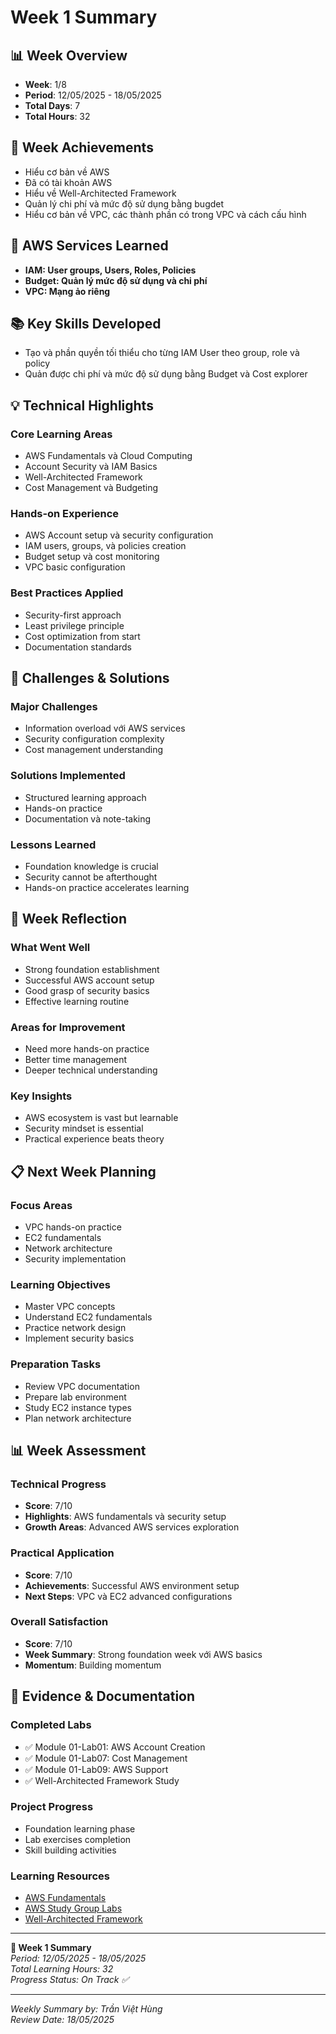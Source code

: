 # Week 1 Summary

## 📊 Week Overview
- **Week**: 1/8
- **Period**: 12/05/2025 - 18/05/2025
- **Total Days**: 7
- **Total Hours**: 32

## 🎯 Week Achievements
- Hiểu cơ bản về AWS
- Đã có tài khoản AWS
- Hiểu về Well-Architected Framework
- Quản lý chi phí và mức độ sử dụng bằng bugdet
- Hiểu cơ bản về VPC, các thành phần có trong VPC và cách cấu hình

## 🔧 AWS Services Learned
- **IAM: User groups, Users, Roles, Policies**
- **Budget: Quản lý mức độ sử dụng và chi phí**
- **VPC: Mạng ảo riêng**

## 📚 Key Skills Developed
- Tạo và phần quyền tối thiểu cho từng IAM User theo group, role và policy
- Quản được chi phí và mức độ sử dụng bằng Budget và Cost explorer

## 💡 Technical Highlights

### Core Learning Areas
- AWS Fundamentals và Cloud Computing
- Account Security và IAM Basics
- Well-Architected Framework
- Cost Management và Budgeting

### Hands-on Experience
- AWS Account setup và security configuration
- IAM users, groups, và policies creation
- Budget setup và cost monitoring
- VPC basic configuration

### Best Practices Applied
- Security-first approach
- Least privilege principle
- Cost optimization from start
- Documentation standards

## 🚧 Challenges & Solutions

### Major Challenges
- Information overload với AWS services
- Security configuration complexity
- Cost management understanding

### Solutions Implemented
- Structured learning approach
- Hands-on practice
- Documentation và note-taking

### Lessons Learned
- Foundation knowledge is crucial
- Security cannot be afterthought
- Hands-on practice accelerates learning

## 💭 Week Reflection

### What Went Well
- Strong foundation establishment
- Successful AWS account setup
- Good grasp of security basics
- Effective learning routine

### Areas for Improvement
- Need more hands-on practice
- Better time management
- Deeper technical understanding

### Key Insights
- AWS ecosystem is vast but learnable
- Security mindset is essential
- Practical experience beats theory

## 📋 Next Week Planning

### Focus Areas
- VPC hands-on practice
- EC2 fundamentals
- Network architecture
- Security implementation

### Learning Objectives
- Master VPC concepts
- Understand EC2 fundamentals
- Practice network design
- Implement security basics

### Preparation Tasks
- Review VPC documentation
- Prepare lab environment
- Study EC2 instance types
- Plan network architecture

## 📊 Week Assessment

### Technical Progress
- **Score**: 7/10
- **Highlights**: AWS fundamentals và security setup
- **Growth Areas**: Advanced AWS services exploration

### Practical Application
- **Score**: 7/10
- **Achievements**: Successful AWS environment setup
- **Next Steps**: VPC và EC2 advanced configurations

### Overall Satisfaction
- **Score**: 7/10
- **Week Summary**: Strong foundation week với AWS basics
- **Momentum**: Building momentum

## 📎 Evidence & Documentation

### Completed Labs
- ✅ Module 01-Lab01: AWS Account Creation
- ✅ Module 01-Lab07: Cost Management
- ✅ Module 01-Lab09: AWS Support
- ✅ Well-Architected Framework Study

### Project Progress
- Foundation learning phase
- Lab exercises completion
- Skill building activities

### Learning Resources
- [AWS Fundamentals](https://www.youtube.com/watch?v=HxYZAK1coOI)
- [AWS Study Group Labs](https://000001.awsstudygroup.com/)
- [Well-Architected Framework](https://docs.aws.amazon.com/wellarchitected/)

---

**📝 Week 1 Summary**  
*Period: 12/05/2025 - 18/05/2025*  
*Total Learning Hours: 32*  
*Progress Status: On Track ✅*

---
*Weekly Summary by: Trần Việt Hùng*  
*Review Date: 18/05/2025*
